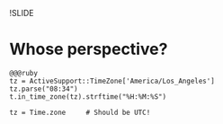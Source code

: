 !SLIDE

# Whose perspective?

    @@@ruby
    tz = ActiveSupport::TimeZone['America/Los_Angeles']
    tz.parse("08:34")
    t.in_time_zone(tz).strftime("%H:%M:%S")

    tz = Time.zone     # Should be UTC!

